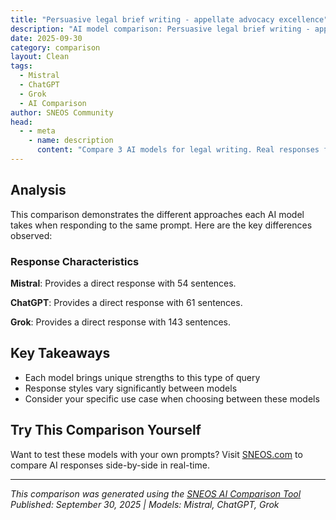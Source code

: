 ```yaml
---
title: "Persuasive legal brief writing - appellate advocacy excellence"
description: "AI model comparison: Persuasive legal brief writing - appellate advocacy excellence..."
date: 2025-09-30
category: comparison
layout: Clean
tags:
  - Mistral
  - ChatGPT
  - Grok
  - AI Comparison
author: SNEOS Community
head:
  - - meta
    - name: description
      content: "Compare 3 AI models for legal writing. Real responses from Mistral, ChatGPT, Grok with detailed analysis."
---
```


<ChatComparison
  title="Persuasive legal brief writing - appellate advocacy excellence"
  prompt="Persuasive legal brief writing - appellate advocacy excellence"
  :responses='{"Mistral": "Creating a persuasive legal brief for appellate advocacy requires a blend of legal knowledge, strategic thinking, and effective writing skills. Here are some key elements to consider for achieving excellence in appellate advocacy:\n\n### 1. **Understand the Audience**\n- **Judges**: Know the background and preferences of the judges who will be reviewing your brief. Tailor your arguments to address their likely concerns and interests.\n- **Court Rules**: Ensure your brief complies with all relevant court rules and guidelines.\n\n### 2. **Clear and Concise Writing**\n- **Simplicity**: Use plain language and avoid legal jargon unless necessary.\n- **Structure**: Organize your brief logically, with clear headings and subheadings.\n- **Brevity**: Be concise. Avoid repetition and unnecessary detail.\n\n### 3. **Strong Introduction**\n- **Issue Statement**: Clearly state the issue(s) on appeal.\n- **Factual Background**: Provide a succinct summary of the facts relevant to the appeal.\n- **Questions Presented**: Frame the questions in a way that highlights the strengths of your argument.\n\n### 4. **Compelling Argument**\n- **Legal Analysis**: Present a thorough legal analysis, citing relevant case law, statutes, and regulations.\n- **Policy Considerations**: Address any policy implications of the court\u2019s decision.\n- **Counterarguments**: Anticipate and address the opposing side\u2019s arguments.\n\n### 5. **Effective Use of Authorities**\n- **Relevant Precedent**: Cite the most relevant and persuasive precedent.\n- **Analogous Cases**: Use analogous cases to support your argument.\n- **Distinguishing Cases**: Clearly distinguish cases that might seem to support the opposing side.\n\n### 6. **Persuasive Tone**\n- **Professionalism**: Maintain a professional and respectful tone throughout.\n- **Confidence**: Write with confidence, but avoid arrogance.\n- **Empathy**: Show empathy for the opposing side\u2019s position, but firmly rebut their arguments.\n\n### 7. **Visual Aids**\n- **Tables and Charts**: Use tables, charts, or diagrams to illustrate complex points.\n- **Appendices**: Include relevant documents or exhibits in the appendix.\n\n### 8. **Conclusion**\n- **Summary**: Summarize your key points and arguments.\n- **Request for Relief**: Clearly state the relief you are seeking from the court.\n\n### 9. **Proofreading and Editing**\n- **Grammar and Spelling**: Ensure there are no grammatical or spelling errors.\n- **Consistency**: Maintain consistency in terminology and formatting.\n- **Feedback**: Have colleagues or mentors review your brief for feedback.\n\n### 10. **Oral Argument Preparation**\n- **Practice**: Practice your oral argument to ensure you can present your points clearly and concisely.\n- **Anticipate Questions**: Prepare for potential questions from the judges and have answers ready.\n- **Confidence**: Deliver your argument with confidence and clarity.\n\n### Example Outline for an Appellate Brief\n\n1. **Title Page**\n - Case name and number\n - Court information\n - Names of counsel\n\n2. **Table of Contents**\n - List of sections and subsections with page numbers\n\n3. **Table of Authorities**\n - List of cases, statutes, and other authorities cited\n\n4. **Statement of the Issues**\n - Clear and concise statement of the issues on appeal\n\n5. **Statement of the Case**\n - Brief summary of the procedural history\n\n6. **Statement of Facts**\n - Concise summary of the relevant facts\n\n7. **Summary of Argument**\n - Brief overview of the main arguments\n\n8. **Argument**\n - Detailed legal analysis and arguments\n - Subheadings for each major point\n\n9. **Conclusion**\n - Summary of key points\n - Request for relief\n\n10. **Appendix**\n - Relevant documents or exhibits\n\n### Tips for Excellence\n\n- **Storytelling**: Use narrative techniques to make your factual background more engaging.\n- **Logic**: Ensure your arguments flow logically from one point to the next.\n- **Human Element**: Where appropriate, highlight the human impact of the court\u2019s decision.\n\nBy focusing on these elements, you can craft a persuasive and effective appellate brief that stands out and increases your chances of success.", "ChatGPT": "Certainly! Here\u2019s a detailed guide on persuasive legal brief writing tailored for appellate advocacy excellence:\n\n---\n\n### Persuasive Legal Brief Writing for Appellate Advocacy Excellence\n\n**1. Understand the Appellate Context** \n- **Focus on Issues of Law:** Unlike trial courts, appellate courts review legal issues, not factual disputes. Your brief should clearly identify and argue the relevant legal questions.\n- **Know the Standard of Review:** Different issues have different standards (de novo, abuse of discretion, clear error). Tailor your arguments to the applicable standard.\n\n**2. Structure Your Brief Clearly** \n- **Table of Contents and Table of Authorities:** Facilitate easy navigation. \n- **Introduction/Statement of the Case:** Concisely frame the case and the importance of the legal issues. Avoid unnecessary detail. \n- **Statement of Facts:** Present facts favorably but fairly. Emphasize facts that support your legal arguments and credibility. \n- **Issues Presented:** Clearly state the precise legal questions for review. Use language that invites a favorable ruling. \n- **Argument:** The heart of the brief. Organize by issues, and within each issue: \n - State the applicable legal standards upfront. \n - Apply the law to the facts persuasively. \n - Anticipate and rebut opposing arguments. \n- **Conclusion:** Summarize the relief sought succinctly and confidently.\n\n**3. Persuasive Writing Techniques** \n- **Clarity and Precision:** Write plainly and directly. Avoid jargon unless necessary. \n- **Logical Progression:** Build your argument step-by-step so each point naturally leads to the next. \n- **Use Strong, Assertive Language:** Avoid tentative phrasing like \u201Cperhaps\u201D or \u201Carguably.\u201D \n- **Emphasize Precedents:** Highlight controlling or persuasive case law. Explain why your case fits within or extends the precedent favorably. \n- **Policy Arguments:** When relevant, explain broader policy implications that support your position. \n \n**4. Citation Excellence** \n- **Use Proper Citation Format:** Follow the jurisdiction\u2019s citation rules (e.g., Bluebook, ALWD). \n- **Accurate and Relevant Authority:** Cite controlling precedent when available. Use persuasive authority when necessary. \n- **Pinpoint Citations:** Provide exact page or section numbers to help the court efficiently verify your points.\n\n**5. Tone and Professionalism** \n- Maintain respect for the court, opposing counsel, and the legal process. \n- Avoid emotional appeals or overly adversarial language. \n- Use a confident yet measured tone.\n\n**6. Editing and Proofreading** \n- Review for typographical, grammatical, and citation errors. \n- Ensure consistency in terms, abbreviations, and formatting. \n- Read aloud or have a colleague review for clarity and persuasive impact.\n\n**7. Appendices and Supplemental Materials** \n- Include important statutes, regulations, or record excerpts only when they enhance understanding. \n- Keep appendices organized and referenced clearly in the brief.\n\n---\n\n### Sample Outline for an Appellate Brief\n\n1. **Cover Page** \n2. **Table of Contents** \n3. **Table of Authorities** \n4. **Introduction** \n5. **Statement of the Case** \n6. **Statement of Facts** \n7. **Issues Presented for Review** \n8. **Summary of Argument** (optional but useful) \n9. **Argument** \n - Issue 1 \n - Legal Standard \n - Application \n - Issue 2 \n - Legal Standard \n - Application \n10. **Conclusion** \n11. **Appendix** (if applicable)\n\n---\n\n### Final Tips\n\n- Tailor the brief to your audience \u2014 understand the preferences of the appellate judges or clerks. \n- Be concise; appellate courts often appreciate briefs that are direct and economical in words. \n- Always link your arguments back to why the appellate court should rule in your favor to correct an error below.\n\n---\n\nIf you\u2019d like, I can also help draft or critique a specific appellate brief section or provide sample language. Just let me know!", "Grok": "Writing a persuasive legal brief for appellate advocacy is a critical skill that can significantly influence the outcome of a case. A well-crafted appellate brief not only presents a clear and compelling argument but also demonstrates respect for the court, addresses the legal issues with precision, and persuasively guides the judges to adopt your position. Below is a detailed guide to crafting a persuasive legal brief for appellate advocacy excellence, with explanations of key components and strategies.\n\n---\n\n### **1. Understand the Purpose and Audience**\n- **Purpose**: An appellate brief is not about retrying the facts of the case (unless there\u2019s a clear error in fact-finding that needs correction). It focuses on legal errors made by the lower court and argues how those errors should be corrected based on law, precedent, and policy.\n- **Audience**: Appellate judges are your primary audience. They are typically overworked, with limited time to read each brief. Your writing must be concise, logical, and respectful while also being persuasive. Tailor your arguments to the specific court, considering the judges\u2019 prior rulings, ideological leanings (if known), and the court\u2019s procedural preferences or rules.\n\n---\n\n### **2. Structure of a Persuasive Appellate Brief**\nA well-organized brief makes it easy for the court to follow your argument. Adhere to the court\u2019s rules for formatting and length, but a typical structure includes:\n\n#### **a. Cover Page**\n- Include the court name, case caption, docket number, title of the document (e.g., \u201CAppellant\u2019s Opening Brief\u201D), and the names of the attorneys or parties.\n- Ensure compliance with local rules for font size, margins, and other formatting details.\n\n#### **b. Table of Contents**\n- Provide a clear roadmap of your brief\u2019s sections and sub-sections with corresponding page numbers.\n- Include a table of authorities (cases, statutes, and other legal sources cited) with pinpoint citations.\n\n#### **c. Statement of Jurisdiction**\n- Briefly explain the basis for the appellate court\u2019s jurisdiction over the case (e.g., statutory authority or constitutional provision).\n- Be concise but accurate, as jurisdictional issues can be dispositive.\n\n#### **d. Statement of the Issues Presented**\n- Frame the legal questions or errors you are appealing in a clear, concise manner.\n- Write issues as neutral questions or statements (depending on court rules), but subtly tilt the framing to favor your position. For example:\n - Weak: \u201CDid the trial court err in granting summary judgment?\u201D\n - Strong: \u201CDid the trial court err by granting summary judgment despite genuine issues of material fact regarding the defendant\u2019s negligence?\u201D\n\n#### **e. Statement of the Case and Facts**\n- Provide a concise summary of the procedural history and relevant facts.\n- Focus only on facts necessary to understand the legal issues. Avoid overloading with irrelevant details.\n- Present facts in a way that subtly supports your argument without appearing biased (appellate courts value objectivity in this section).\n\n#### **f. Summary of the Argument**\n- Offer a brief (1-2 paragraph) overview of your main arguments.\n- Clearly state why the lower court\u2019s decision was erroneous and why reversal or modification is warranted.\n- This section primes the court for the detailed argument to follow.\n\n#### **g. Argument**\n- This is the heart of your brief. Divide it into sections corresponding to each issue presented.\n- **IRAC Framework (Issue, Rule, Application, Conclusion)**:\n - **Issue**: State the specific legal error or question.\n - **Rule**: Cite the controlling law (statutes, case law, etc.) with precise citations.\n - **Application**: Apply the law to the facts of your case, showing why the lower court\u2019s ruling was incorrect.\n - **Conclusion**: Summarize the desired outcome for this issue (e.g., reversal, remand).\n- Use headings and subheadings for clarity.\n- Anticipate and address counterarguments or weaknesses in your case to show candor and strengthen credibility.\n- Weave policy arguments or broader implications (e.g., setting a dangerous precedent) where relevant, but ensure they are secondary to legal reasoning unless the court is known to prioritize policy.\n\n#### **h. Conclusion**\n- Summarize the relief sought (e.g., reverse, remand, affirm in part).\n- Be succinct but firm in your request.\n\n#### **i. Appendices or Supplemental Materials (if permitted)**\n- Include relevant excerpts from the record, transcripts, or exhibits (if allowed by court rules).\n- Ensure all materials are properly referenced in the brief.\n\n---\n\n### **3. Key Strategies for Persuasive Writing**\n#### **a. Clarity and Conciseness**\n- Avoid legalese or overly complex language. Write in plain English with short sentences and active voice.\n- Example:\n - Weak: \u201CIt is respectfully submitted that the court below erred in its determination.\u201D\n - Strong: \u201CThe trial court erred by misapplying the precedent in *Smith v. Jones*.\u201D\n\n#### **b. Focus on Legal Error**\n- Emphasize specific errors of law or procedure by the lower court. Avoid emotional appeals or rearguing facts unless they are central to the legal error.\n- Use phrases like \u201Cthe trial court misapplied,\u201D \u201Cfailed to consider,\u201D or \u201Cabused its discretion\u201D to pinpoint errors.\n\n#### **c. Leverage Precedent**\n- Rely on binding precedent (controlling cases from the same or higher courts) to anchor your argument. Distinguish unfavorable precedent by showing factual or legal differences.\n- Use persuasive authority (e.g., cases from other jurisdictions) only when binding precedent is absent, and explain why it should be followed.\n- Provide pinpoint citations and brief parentheticals explaining the relevance of cited cases (e.g., \u201C*Smith v. Jones*, 123 F.2d 456, 460 (2d Cir. 2020) (holding that summary judgment is improper when material facts remain disputed)\u201D).\n\n#### **d. Tell a Story**\n- While appellate briefs are legal documents, weaving a subtle narrative can make your argument memorable. Frame the facts and legal issues in a way that humanizes your client (if applicable) and underscores the injustice of the lower court\u2019s ruling.\n- Example: Instead of \u201CPlaintiff suffered damages,\u201D say \u201CPlaintiff, a small business owner, lost her livelihood due to the defendant\u2019s breach of contract, which the trial court ignored.\u201D\n\n#### **e. Use Headings and Signposting**\n- Break arguments into digestible sections with descriptive headings that signal your position (e.g., \u201CThe Trial Court Erred by Ignoring Binding Precedent on Contract Interpretation\u201D).\n- Use transitions between sections to maintain flow and guide the reader through your reasoning.\n\n#### **f. Address Weaknesses Head-On**\n- Acknowledge unfavorable facts or law but explain why they do not undermine your position. This builds credibility and preempts the opposing side\u2019s arguments.\n\n#### **g. Respect the Court**\n- Maintain a professional tone, even when criticizing the lower court\u2019s ruling. Avoid personal attacks or hyperbole.\n- Example: Instead of \u201CThe trial court\u2019s decision was absurd,\u201D say \u201CThe trial court\u2019s ruling contradicts established law.\u201D\n\n---\n\n### **4. Drafting and Revising**\n- **First Draft**: Focus on getting your arguments on paper without worrying about perfection. Follow the structure above and ensure all legal authorities are included.\n- **Revisions**:\n - Eliminate unnecessary repetition or verbosity.\n - Check citations using a reliable source (e.g., Bluebook or court-specific citation rules).\n - Ensure consistency in tone and style.\n- **Peer Review**: Have a colleague review the brief for clarity, persuasiveness, and errors.\n- **Final Proofread**: Errors in grammar, spelling, or formatting can undermine credibility. Use tools like Grammarly or hire a professional editor if needed.\n\n---\n\n### **5. Ethical Considerations**\n- Adhere to ethical rules, including candor to the tribunal (e.g., ABA Model Rule 3.3). Disclose adverse controlling authority, even if it hurts your case, and explain why it should not apply.\n- Avoid misrepresentation of facts or law, as this can result in sanctions or loss of credibility.\n\n---\n\n### **6. Tailor to the Specific Court**\n- Review the court\u2019s local rules, briefing requirements, and preferences (e.g., word limits, electronic filing protocols).\n- If possible, read prior opinions from the judges or panel to understand their reasoning style and areas of focus.\n- Consider oral argument preparation (if granted), as your brief lays the foundation for questions from the bench.\n\n---\n\n### **7. Examples of Persuasive Techniques in Action**\n#### Weak vs. Strong Argument Example:\n- **Weak**: \u201CThe trial court was wrong to dismiss the case. The plaintiff had a good claim, and the judge ignored the evidence.\u201D\n- **Strong**: \u201CThe trial court erred by dismissing the case under Rule 12(b)(6) despite Plaintiff\u2019s well-pleaded allegations of negligence, which, under *Johnson v. Smith*, 456 F.3d 789 (9th Cir. 2019), must be accepted as true at the pleading stage. Specifically, the court failed to address Plaintiff\u2019s evidence of Defendant\u2019s failure to maintain safe premises, a key element of the claim.\u201D\n\n#### Framing the Issue:\n- **Neutral Framing**: \u201CDid the trial court properly apply the standard for summary judgment?\u201D\n- **Persuasive Framing**: \u201CDid the trial court err by granting summary judgment despite unresolved disputes of material fact regarding Defendant\u2019s duty of care?\u201D\n\n---\n\n### **8. Additional Resources for Excellence**\n- **Books**:\n - *Making Your Case: The Art of Persuading Judges* by Antonin Scalia and Bryan A. Garner.\n - *The Winning Brief: 100 Tips for Persuasive Briefing in Trial and Appellate Courts* by Bryan A. Garner.\n- **Courses**: Look for CLE (Continuing Legal Education) programs on appellate advocacy offered by bar associations or law schools.\n- **Practice**: Study successful briefs from high-profile appellate cases (often available on court websites or through services like Westlaw and LexisNexis).\n\n---\n\n### **Conclusion**\nExcellence in appellate advocacy"}' 
  published-date="12:45"
/>

## Analysis

This comparison demonstrates the different approaches each AI model takes when responding to the same prompt. Here are the key differences observed:

### Response Characteristics

**Mistral**: Provides a direct response with 54 sentences. 

**ChatGPT**: Provides a direct response with 61 sentences. 

**Grok**: Provides a direct response with 143 sentences. 

## Key Takeaways

- Each model brings unique strengths to this type of query
- Response styles vary significantly between models
- Consider your specific use case when choosing between these models

## Try This Comparison Yourself

Want to test these models with your own prompts? Visit [SNEOS.com](https://sneos.com) to compare AI responses side-by-side in real-time.

---

*This comparison was generated using the [SNEOS AI Comparison Tool](https://sneos.com)*
*Published: September 30, 2025 | Models: Mistral, ChatGPT, Grok*

